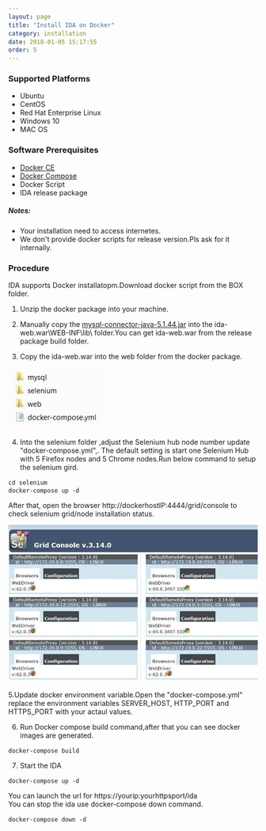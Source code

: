 ```yaml
---
layout: page
title: "Install IDA on Docker"
category: installation
date: 2018-01-05 15:17:55
order: 5
---
```




### Supported Platforms

* Ubuntu    
* CentOS  
* Red Hat Enterprise Linux  
* Windows 10  
* MAC OS  

### Software Prerequisites

* [Docker CE](https://docs.docker.com/install/)   
* [Docker Compose](https://docs.docker.com/compose/install/)  
* Docker Script   
* IDA release package
##### Notes:
- Your installation need to access internetes.    
- We don't provide docker scripts for release version.Pls ask for it internally.   

### Procedure

IDA supports Docker installatopm.Download docker script from the BOX folder.    
1. Unzip the docker package into your machine.  

2. Manually copy the [mysql-connector-java-5.1.44.jar](http://central.maven.org/maven2/mysql/mysql-connector-java/5.1.44/mysql-connector-java-5.1.44.jar) into the ida-web.war\WEB-INF\lib\ folder.You can get ida-web.war from the release package build folder.  

3. Copy the ida-web.war into the web folder from the docker package.   

 ![dockerpackage]
 
4. Into the selenium folder ,adjust the Selenium hub node number update "docker-compose.yml",. The default setting is start one Selenium Hub with 5 Firefox nodes and 5 Chrome nodes.Run below command to setup the selenium  gird.  

``` 
cd selenium
docker-compose up -d
```  
After that, open the browser http://dockerhostIP:4444/grid/console to check selenium grid/node installation status.  

![seleniumNode] 

5.Update docker environment variable.Open the "docker-compose.yml" replace the environment variables SERVER_HOST, HTTP_PORT and HTTPS_PORT with your actaul values.   
 
6. Run Docker compose build command,after that you can see docker images are generated.      

``` 
docker-compose build
```  
7. Start the IDA

``` 
docker-compose up -d
```  
You can launch the url for https://yourip:yourhttpsport/ida       
You can stop the ida use docker-compose down command.   

``` 
docker-compose down -d
```  

[dockerpackage]: ../images/install/dockerpackage.png 
[seleniumNode]: ../images/install/selenium_node.png
[dockerEnv]: ../images/install/dockerenv.png

